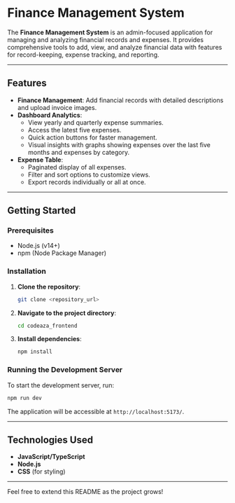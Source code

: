 # Finance Management System

The **Finance Management System** is an admin-focused application for managing and analyzing financial records and expenses. It provides comprehensive tools to add, view, and analyze financial data with features for record-keeping, expense tracking, and reporting.

---

## Features

- **Finance Management**: Add financial records with detailed descriptions and upload invoice images.
- **Dashboard Analytics**:
  - View yearly and quarterly expense summaries.
  - Access the latest five expenses.
  - Quick action buttons for faster management.
  - Visual insights with graphs showing expenses over the last five months and expenses by category.
- **Expense Table**:
  - Paginated display of all expenses.
  - Filter and sort options to customize views.
  - Export records individually or all at once.

---

## Getting Started

### Prerequisites

- Node.js (v14+)
- npm (Node Package Manager)

### Installation

1. **Clone the repository**:
   ```bash
   git clone <repository_url>
   ```
2. **Navigate to the project directory**:
   ```bash
   cd codeaza_frontend
   ```
3. **Install dependencies**:
   ```bash
   npm install
   ```

### Running the Development Server

To start the development server, run:

```bash
npm run dev
```

The application will be accessible at `http://localhost:5173/`.

---

## Technologies Used

- **JavaScript/TypeScript**
- **Node.js**
- **CSS** (for styling)

---

Feel free to extend this README as the project grows!
